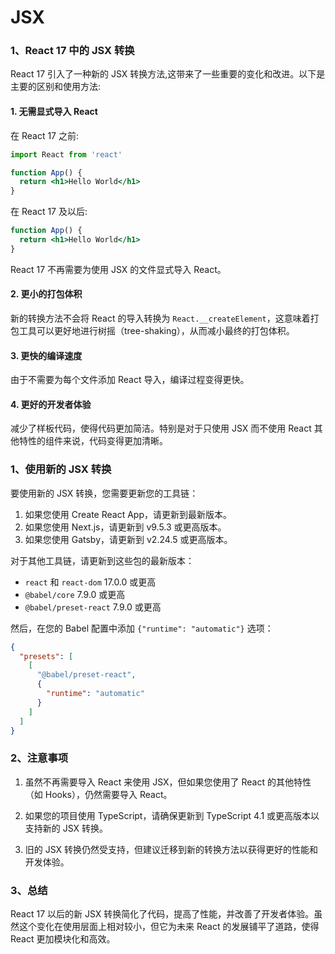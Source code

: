 # JSX

### 1、React 17 中的 JSX 转换

React 17 引入了一种新的 JSX 转换方法,这带来了一些重要的变化和改进。以下是主要的区别和使用方法:

#### 1. 无需显式导入 React

在 React 17 之前:

```jsx
import React from 'react'

function App() {
  return <h1>Hello World</h1>
}
```

在 React 17 及以后:

```jsx
function App() {
  return <h1>Hello World</h1>
}
```

React 17 不再需要为使用 JSX 的文件显式导入 React。

#### 2. 更小的打包体积

新的转换方法不会将 React 的导入转换为 `React.__createElement`，这意味着打包工具可以更好地进行树摇（tree-shaking），从而减小最终的打包体积。

#### 3. 更快的编译速度

由于不需要为每个文件添加 React 导入，编译过程变得更快。

#### 4. 更好的开发者体验

减少了样板代码，使得代码更加简洁。特别是对于只使用 JSX 而不使用 React 其他特性的组件来说，代码变得更加清晰。

### 1、使用新的 JSX 转换

要使用新的 JSX 转换，您需要更新您的工具链：

1. 如果您使用 Create React App，请更新到最新版本。
2. 如果您使用 Next.js，请更新到 v9.5.3 或更高版本。
3. 如果您使用 Gatsby，请更新到 v2.24.5 或更高版本。

对于其他工具链，请更新到这些包的最新版本：

- `react` 和 `react-dom` 17.0.0 或更高
- `@babel/core` 7.9.0 或更高
- `@babel/preset-react` 7.9.0 或更高

然后，在您的 Babel 配置中添加 `{"runtime": "automatic"}` 选项：

```json
{
  "presets": [
    [
      "@babel/preset-react",
      {
        "runtime": "automatic"
      }
    ]
  ]
}
```

### 2、注意事项

1. 虽然不再需要导入 React 来使用 JSX，但如果您使用了 React 的其他特性（如 Hooks），仍然需要导入 React。

2. 如果您的项目使用 TypeScript，请确保更新到 TypeScript 4.1 或更高版本以支持新的 JSX 转换。

3. 旧的 JSX 转换仍然受支持，但建议迁移到新的转换方法以获得更好的性能和开发体验。

### 3、总结

React 17 以后的新 JSX 转换简化了代码，提高了性能，并改善了开发者体验。虽然这个变化在使用层面上相对较小，但它为未来 React 的发展铺平了道路，使得 React 更加模块化和高效。
